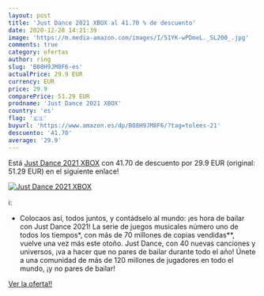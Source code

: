 ```yaml
---
layout: post
title: 'Just Dance 2021 XBOX al 41.70 % de descuento'
date: 2020-12-28 14:21:39
image: 'https://m.media-amazon.com/images/I/51YK-wPDmeL._SL200_.jpg'
comments: true
category: ofertas
author: ring
slug: 'B08H9JM8F6-es'
actualPrice: 29.9 EUR
currency: EUR
price: 29.9
comparePrice: 51.29 EUR
prodname: 'Just Dance 2021 XBOX'
country: 'es'
flag: '🇪🇸'
buyurl: 'https://www.amazon.es/dp/B08H9JM8F6/?tag=tolees-21'
descuento: '41.70'
average: '29.9'
---
```


Está [Just Dance 2021 XBOX](https://www.amazon.es/dp/B08H9JM8F6/?tag=tolees-21) con 41.70 de descuento por 29.9 EUR (original: 51.29 EUR) en el siguiente enlace!

[![Just Dance 2021 XBOX](https://m.media-amazon.com/images/I/51YK-wPDmeL._SL200_.jpg)](https://www.amazon.es/dp/B08H9JM8F6/?tag=tolees-21)

ℹ️:

- Colocaos así, todos juntos, y contádselo al mundo: ¡es hora de bailar con Just Dance 2021! La serie de juegos musicales número uno de todos los tiempos*, con más de 70 millones de copias vendidas**, vuelve una vez más este otoño. Just Dance, con 40 nuevas canciones y universos, ¡va a hacer que no pares de bailar durante todo el año! Únete a una comunidad de más de 120 millones de jugadores en todo el mundo, ¡y no pares de bailar!

[Ver la oferta!!](https://www.amazon.es/dp/B08H9JM8F6/?tag=tolees-21)

